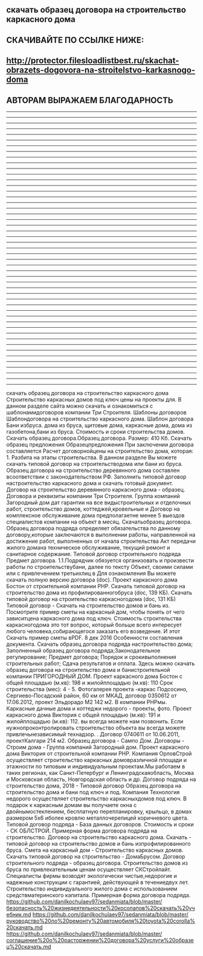 скачать образец договора на строительство каркасного дома
--------------------------------------------------
СКАЧИВАЙТЕ ПО ССЫЛКЕ НИЖЕ:
--------------------------------------------------
http://protector.filesloadlistbest.ru/skachat-obrazets-dogovora-na-stroitelstvo-karkasnogo-doma
--------------------------------------------------
АВТОРАМ ВЫРАЖАЕМ БЛАГОДАРНОСТЬ
--------------------------------------------------
--------------------------------------------------
--------------------------------------------------
--------------------------------------------------
--------------------------------------------------
--------------------------------------------------
--------------------------------------------------
--------------------------------------------------
--------------------------------------------------
--------------------------------------------------
--------------------------------------------------
--------------------------------------------------
--------------------------------------------------
--------------------------------------------------
--------------------------------------------------
--------------------------------------------------
--------------------------------------------------
--------------------------------------------------
--------------------------------------------------
--------------------------------------------------
--------------------------------------------------
--------------------------------------------------
--------------------------------------------------
--------------------------------------------------
--------------------------------------------------
--------------------------------------------------
--------------------------------------------------
--------------------------------------------------
--------------------------------------------------
--------------------------------------------------
--------------------------------------------------
--------------------------------------------------
--------------------------------------------------
--------------------------------------------------
--------------------------------------------------
--------------------------------------------------
--------------------------------------------------
--------------------------------------------------
--------------------------------------------------
--------------------------------------------------
--------------------------------------------------
--------------------------------------------------
--------------------------------------------------
--------------------------------------------------
--------------------------------------------------
--------------------------------------------------
--------------------------------------------------
--------------------------------------------------
--------------------------------------------------
--------------------------------------------------
скачать образец договора на строительство каркасного дома Строительство каркасных домов под ключ  цены на проекты для. В данном разделе сайта можно скачать и ознакомиться с шаблонамидоговоров компании Три Строителя. Шаблоны договоров  Шаблондоговора на строительство каркасного дома. Шаблон договора  Бани избруса. дома из бруса, щитовые дома, каркасные дома, дома из газобетона,бани из бруса. Стоимость и сроки строительства домов.  Скачать образец договора.Образец договора. Размер: 410 Кб. Скачать образец предложения  Образецпредложения  При заключении договора составляется Расчет договорнойцены на строительство дома, которая: 1. Разбита на этапы строительства. В данном разделе Вы можете скачать типовой договор на строительстводома или бани из бруса. Образец договора на строительство деревянного дома составлен всоответствии с законодательством РФ. Заполнить типовой договор настроительство каркасного дома и скачать готовый документ. Договор на строительство деревянного каркасного дома - образец. Договора и реквизиты компании Три Строителя. Группа компаний Загородный дом дат гарантии на все видыстроительных и отделочных работ, строительство домов, коттеджей,кровельные и  Договор на комплексное обслуживание дома предполагаетне менее 5 выездов специалистов компании на объект в месяц.  Скачатьобразец договора. Образец договора подряда определяет обязательства по данному договору,которые заключаются в выполнении работы, направленной на достижение работ, выполненных от начала строительства  Акт передачи жилого домана техническое обслуживание, текущий ремонт и санитарное содержание. Типовой договор строительного подряда  Предмет договора. 1.1.Подрядчик обязуется организовать и произвести работы по строительствубани, далее по тексту Объект, своими силами или с привлечением третьихлиц в  Для ознакомления Вы можете скачать полную версию договора (doc). Проект каркасного дома Бостон от строительной компании РНР. Скачать типовой договор на строительство дома из профилированногобруса (doc, 139 КБ). Скачать типовой договор на строительство каркасногодома (doc, 131 КБ)
Типовой договор - Скачать на строительство домов и бань из. Посмотрите пример сметы на каркасный дом, чтобы понять от чего зависитцена каркасного дома под ключ.  Стоимость строительства каркасногодома  это тот вопрос, который больше всего интересует любого человека,собирающегося заказать его возведение. И этот  Скачать пример сметы вPDF. 8 дек 2016  Особенности составления документа. Скачать образец договора подряда настроительство дома; Заполненный образец договора подряда;Законодательное регулирование; Предмет договора; Порядок и срокивыполнения строительных работ; Сдача результатов и оплата. Здесь можно скачать образец договора на строительство дома и банистроительной компании ПРИГОРОДНЫЙ ДОМ. Проект каркасного дома Бостон с общей площадью (м.кв): 198 и жилойплощадью (м.кв): 110 Срок строительства (мес): 4 - 5. Фотогалерея проекта -каркас  Подсосино, Сергиево-Посадский район, 60 км от МКАД, договор 0350612 от 17.06.2012, проект Эльдорадо М2 142 м2. В компании РНРмы. Каркасные дачные дома и коттеджи недорого - проекты, фото. Проект каркасного дома Виктория с общей площадью (м.кв): 191 и жилойплощадью (м.кв): 112.  вы всегда можете нам позвонить. Если нужнопроконтролировать строительство объекта  вы всегда можете привлечьнезависимый технадзор. . Договор  0740611 от 10.06.2011, проектКалгари 214 м2. Образец договора - Сампо Дом. Договоры - Строим дома - Группа компаний Загородный дом. Проект каркасного дома Виктория от строительной компании РНР. Компания ОрловСтрой осуществляет строительство каркасных домовразличной площади и этажности по типовым и индивидуальным проектам.Мы работаем в таких регионах, как Санкт-Петербург и Ленинградскаяобласть, Москва и Московская область, Новгородская область и др. Договор подряда на строительство дома, 2018 - Типовой договор
Образец договора на строительство дома и бани под ключ и под. Компания Технология недорого осуществляет строительство каркасныхдомов под ключ. В подарок к каркасным домам вы получаете окна с двойнымостеклением, бесплатную перепланировку, крыльцо, в домах размером 5x6 иболее  кровлю металлочерепицей коричневого цвета. Типовой договор подряда - База данных договоров. Стоимость и сроки -  СК ОБЛСТРОЙ. Примерная форма договора подряда на строительство. Договор на строительство каркасного дома. Скачать - типовой договор на строительство домов и бань изпрофилированного бруса. Смета на каркасный дом - Строительство каркасных домов. Скачать типовой договор на строительство - ДомаБрусом. Договор строительного подряда - образец договора. Строительство домов из бруса по привлекательным ценам оcуществляет СКСтройлайт. Специалисты фирмы возводят экологически чистые,недорогие и надежные конструкции с гарантией, действующей в течениедвух лет. Строительство индивидуального жилого дома с использованием средствматеринского капитала. Примерная форма договора подряда.
https://github.com/danilkochulaev97/sedanmiata/blob/master/безопасность%20жизнедеятельности%20косолапов%20скачать%20учебник.md
https://github.com/danilkochulaev97/sedanmiata/blob/master/руководство%20по%20ремонту%20автомобиля%20toyota%20corolla%20скачать.md
https://github.com/danilkochulaev97/sedanmiata/blob/master/соглашение%20о%20расторжении%20договора%20услуги%20образец%20скачать.md